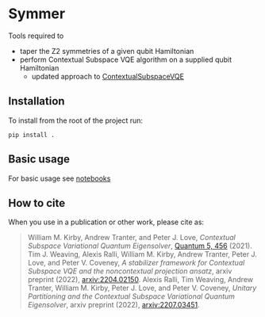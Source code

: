 # Symmer
Tools required to
- taper the Z2 symmetries of a given qubit Hamiltonian
- perform Contextual Subspace VQE algorithm on a supplied qubit Hamiltonian 
  - updated approach to [ContextualSubspaceVQE](https://github.com/wmkirby1/ContextualSubspaceVQE) 

## Installation
To install from the root of the project run:

```
pip install .
```

## Basic usage

For basic usage see [notebooks](https://github.com/UCL-CCS/symmer/tree/main/notebooks)

## How to cite

When you use in a publication or other work, please cite as:

> William M. Kirby, Andrew Tranter, and Peter J. Love, *Contextual Subspace Variational Quantum Eigensolver*, [Quantum 5, 456](https://doi.org/10.22331/q-2021-05-14-456) (2021).
> Tim J. Weaving, Alexis Ralli, William M. Kirby, Andrew Tranter, Peter J. Love, and Peter V. Coveney, *A stabilizer framework for Contextual Subspace VQE and the noncontextual projection ansatz*, arxiv preprint (2022), [arxiv:2204.02150](https://arxiv.org/abs/2204.02150).
> Alexis Ralli, Tim Weaving, Andrew Tranter, William M. Kirby, Peter J. Love, and Peter V. Coveney, *Unitary Partitioning and the Contextual Subspace Variational Quantum Eigensolver*, arxiv preprint (2022), [arxiv:2207.03451](https://arxiv.org/abs/2207.03451).
